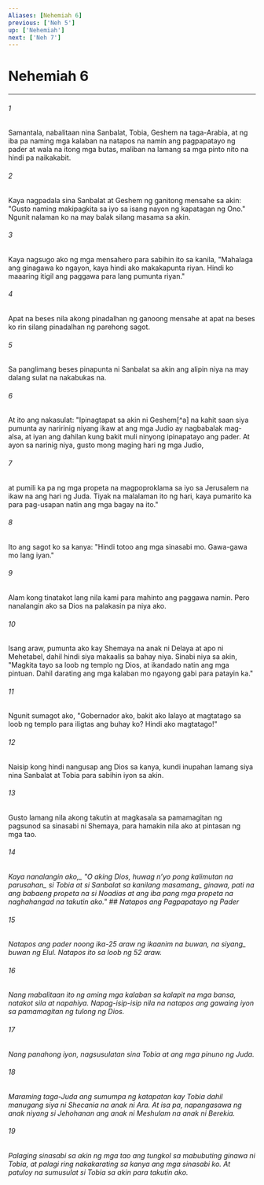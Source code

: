```yaml
---
Aliases: [Nehemiah 6]
previous: ['Neh 5']
up: ['Nehemiah']
next: ['Neh 7']
---
```

# Nehemiah 6

***






















###### 1 










Samantala, nabalitaan nina Sanbalat, Tobia, Geshem na taga-Arabia, at ng iba pa naming mga kalaban na natapos na namin ang pagpapatayo ng pader at wala na itong mga butas, maliban na lamang sa mga pinto nito na hindi pa naikakabit. 





















###### 2 










Kaya nagpadala sina Sanbalat at Geshem ng ganitong mensahe sa akin: "Gusto naming makipagkita sa iyo sa isang nayon ng kapatagan ng Ono." Ngunit nalaman ko na may balak silang masama sa akin. 





















###### 3 










Kaya nagsugo ako ng mga mensahero para sabihin ito sa kanila, "Mahalaga ang ginagawa ko ngayon, kaya hindi ako makakapunta riyan. Hindi ko maaaring itigil ang paggawa para lang pumunta riyan." 





















###### 4 










Apat na beses nila akong pinadalhan ng ganoong mensahe at apat na beses ko rin silang pinadalhan ng parehong sagot. 





















###### 5 










Sa panglimang beses pinapunta ni Sanbalat sa akin ang alipin niya na may dalang sulat na nakabukas na. 





















###### 6 










At ito ang nakasulat: "Ipinagtapat sa akin ni Geshem[^a] na kahit saan siya pumunta ay naririnig niyang ikaw at ang mga Judio ay nagbabalak mag-alsa, at iyan ang dahilan kung bakit muli ninyong ipinapatayo ang pader. At ayon sa narinig niya, gusto mong maging hari ng mga Judio, 





















###### 7 










at pumili ka pa ng mga propeta na magpoproklama sa iyo sa Jerusalem na ikaw na ang hari ng Juda. Tiyak na malalaman ito ng hari, kaya pumarito ka para pag-usapan natin ang mga bagay na ito." 





















###### 8 










Ito ang sagot ko sa kanya: "Hindi totoo ang mga sinasabi mo. Gawa-gawa mo lang iyan." 





















###### 9 










Alam kong tinatakot lang nila kami para mahinto ang paggawa namin. Pero nanalangin ako sa Dios na palakasin pa niya ako. 





















###### 10 










Isang araw, pumunta ako kay Shemaya na anak ni Delaya at apo ni Mehetabel, dahil hindi siya makaalis sa bahay niya. Sinabi niya sa akin, "Magkita tayo sa loob ng templo ng Dios, at ikandado natin ang mga pintuan. Dahil darating ang mga kalaban mo ngayong gabi para patayin ka." 





















###### 11 










Ngunit sumagot ako, "Gobernador ako, bakit ako lalayo at magtatago sa loob ng templo para iligtas ang buhay ko? Hindi ako magtatago!" 





















###### 12 










Naisip kong hindi nangusap ang Dios sa kanya, kundi inupahan lamang siya nina Sanbalat at Tobia para sabihin iyon sa akin. 





















###### 13 










Gusto lamang nila akong takutin at magkasala sa pamamagitan ng pagsunod sa sinasabi ni Shemaya, para hamakin nila ako at pintasan ng mga tao. 





















###### 14 










<i class="trans-change">Kaya nanalangin ako,_ "O aking Dios, huwag nʼyo pong kalimutan <i class="trans-change">na parusahan_ si Tobia at si Sanbalat sa kanilang <i class="trans-change">masamang_ ginawa, pati na ang babaeng propeta na si Noadias at ang iba pang mga propeta na naghahangad na takutin ako." ## Natapos ang Pagpapatayo ng Pader 





















###### 15 










Natapos ang pader noong ika-25 araw ng <i class="trans-change">ikaanim na buwan, na siyang_ buwan ng Elul. Natapos ito sa loob ng 52 araw. 





















###### 16 










Nang mabalitaan ito ng aming mga kalaban sa kalapit na mga bansa, natakot sila at napahiya. Napag-isip-isip nila na natapos ang gawaing iyon sa pamamagitan ng tulong ng Dios. 





















###### 17 










Nang panahong iyon, nagsusulatan sina Tobia at ang mga pinuno ng Juda. 





















###### 18 










Maraming taga-Juda ang sumumpa ng katapatan kay Tobia dahil manugang siya ni Shecania na anak ni Ara. At isa pa, napangasawa ng anak niyang si Jehohanan ang anak ni Meshulam na anak ni Berekia. 





















###### 19 










Palaging sinasabi sa akin ng mga tao ang tungkol sa mabubuting ginawa ni Tobia, at palagi ring nakakarating sa kanya ang mga sinasabi ko. At patuloy na sumusulat si Tobia sa akin para takutin ako.
